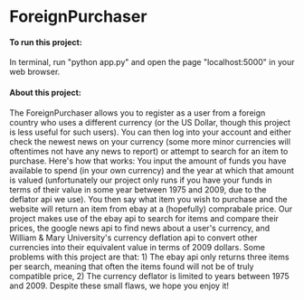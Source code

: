 ForeignPurchaser
================
<h4>To run this project:</h4> In terminal, run "python app.py" and open the page "localhost:5000" in your web browser.<br>
<h4>About this project:</h4> The ForeignPurchaser allows you to register as a user from a foreign country who uses a different currency (or the US Dollar, though this project is less useful for such users). You can then log into your account and either check the newest news on your currency (some more minor currencies will oftentimes not have any news to report) or attempt to search for an item to purchase. Here's how that works: You input the amount of funds you have available to spend (in your own currency) and the year at which that amount is valued (unfortunately our project only runs if you have your funds in terms of their value in some year between 1975 and 2009, due to the deflator api we use). You then say what item you wish to purchase and the website will return an item from ebay at a (hopefully) comprabale price. Our project makes use of the ebay api to search for items and compare their prices, the google news api to find news about a user's currency, and William & Mary University's currency deflation api to convert other currencies into their equivalent value in terms of 2009 dollars. Some problems with this project are that: 1) The ebay api only returns three items per search, meaning that often the items found will not be of truly compatible price, 2) The currency deflator is limited to years between 1975 and 2009. Despite these small flaws, we hope you enjoy it!
